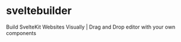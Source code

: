 # sveltebuilder
Build SvelteKit Websites Visually | Drag and Drop editor with your own components  
